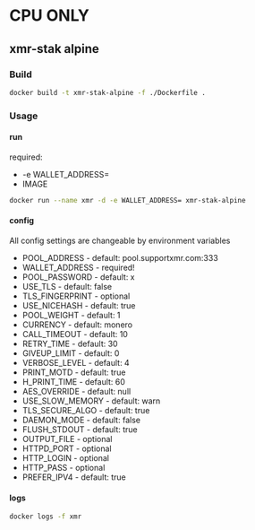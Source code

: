 # CPU ONLY

## xmr-stak alpine

### Build

``` bash
docker build -t xmr-stak-alpine -f ./Dockerfile .
```

### Usage

#### run

required:
* -e WALLET_ADDRESS=
* IMAGE

``` bash
docker run --name xmr -d -e WALLET_ADDRESS= xmr-stak-alpine
```

#### config

All config settings are changeable by environment variables

* POOL_ADDRESS          - default: pool.supportxmr.com:333
* WALLET_ADDRESS        - required!
* POOL_PASSWORD         - default: x
* USE_TLS               - default: false
* TLS_FINGERPRINT       - optional
* USE_NICEHASH          - default: true
* POOL_WEIGHT           - default: 1
* CURRENCY              - default: monero
* CALL_TIMEOUT          - default: 10
* RETRY_TIME            - default: 30
* GIVEUP_LIMIT          - default: 0
* VERBOSE_LEVEL         - default: 4
* PRINT_MOTD            - default: true
* H_PRINT_TIME          - default: 60
* AES_OVERRIDE          - default: null
* USE_SLOW_MEMORY       - default: warn
* TLS_SECURE_ALGO       - default: true
* DAEMON_MODE           - default: false
* FLUSH_STDOUT          - default: true
* OUTPUT_FILE           - optional
* HTTPD_PORT            - optional
* HTTP_LOGIN            - optional
* HTTP_PASS             - optional
* PREFER_IPV4           - default: true

#### logs

``` bash
docker logs -f xmr
```
